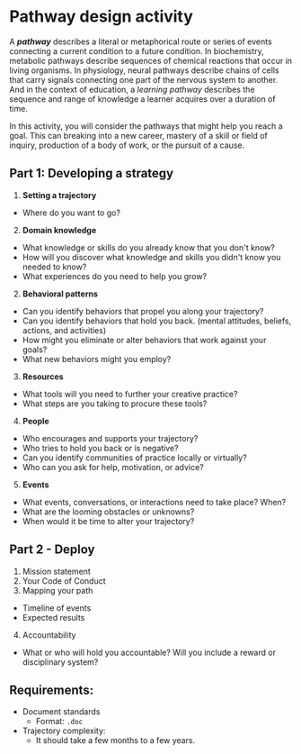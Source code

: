 # Pathway design activity

A **_pathway_** describes a literal or metaphorical route or series of events connecting a current condition to a future condition. In biochemistry, metabolic pathways describe sequences of chemical reactions that occur in living organisms. In physiology, neural pathways describe chains of cells that carry signals connecting one part of the nervous system to another. And in the context of education, a _learning pathway_ describes the sequence and range of knowledge a learner acquires over a duration of time.

In this activity, you will consider the pathways that might help you reach a goal. This can breaking into a new career, mastery of a skill or field of inquiry, production of a body of work, or the pursuit of a cause.

## Part 1: Developing a strategy

1. **Setting a trajectory**
  - Where do you want to go? 
2. **Domain knowledge**
  - What knowledge or skills do you already know that you don't know?
  - How will you discover what knowledge and skills you didn't know you needed to know? 
  - What experiences do you need to help you grow?
2. **Behavioral patterns**
  - Can you identify behaviors that propel you along your trajectory?
  - Can you identify behaviors that hold you back. (mental attitudes, beliefs, actions, and activities)
  - How might you eliminate or alter behaviors that work against your goals?
  - What new behaviors might you employ?
3. **Resources**
  - What tools will you need to further your creative practice?
  - What steps are you taking to procure these tools?
4. **People**
  - Who encourages and supports your trajectory?
  - Who tries to hold you back or is negative? 
  - Can you identify communities of practice locally or virtually?
  - Who can you ask for help, motivation, or advice?
5. **Events**
  - What events, conversations, or interactions need to take place? When?
  - What are the looming obstacles or unknowns?
  - When would it be time to alter your trajectory?
  
## Part 2 - Deploy

1. Mission statement
2. Your Code of Conduct
3. Mapping your path
 - Timeline of events
 - Expected results
4. Accountability
  - What or who will hold you accountable? Will you include a reward or disciplinary system?
  
## Requirements:

- Document standards
  - Format: `.doc`
- Trajectory complexity:
  - It should take a few months to a few years.